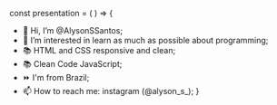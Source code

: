 const presentation = ( ) => {
- 👋 Hi, I’m @AlysonSSantos;
- 👀 I’m interested in learn as much as possible about programming;
- 📚 HTML and CSS responsive and clean;
- 📚 Clean Code JavaScript;
- ⏩ I'm from Brazil;
- 📫 How to reach me: instagram (@alyson_s_); 
}
